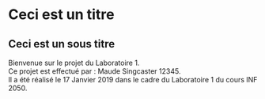 # Ceci est un titre
## Ceci est un sous titre

Bienvenue sur le projet du Laboratoire 1.  
Ce projet est effectué par : Maude Singcaster 12345.  
Il a été réalisé le 17 Janvier 2019 dans le cadre du Laboratoire 1 du cours INF 2050.  
